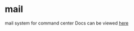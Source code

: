 # mail
mail system for command center
Docs can be viewed [here](https://docs.google.com/document/d/1X0cJLTMz35lRmbNDRwDKcd5DlxF-3S3wAxnCg1d9ajY/edit?usp=sharing) 
